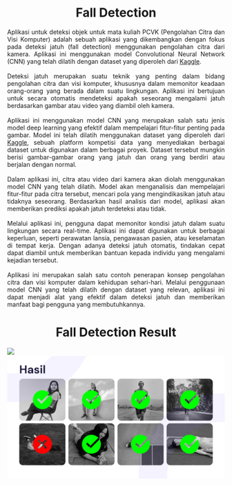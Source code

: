 <div align="center">
  
# Fall Detection
  
</div>

<div align="justify">
Aplikasi untuk deteksi objek untuk mata kuliah PCVK (Pengolahan Citra dan Visi Komputer) adalah sebuah aplikasi yang dikembangkan dengan fokus pada deteksi jatuh (fall detection) menggunakan pengolahan citra dari kamera. Aplikasi ini menggunakan model Convolutional Neural Network (CNN) yang telah dilatih dengan dataset yang diperoleh dari <a href="https://www.kaggle.com/datasets/uttejkumarkandagatla/fall-detection-dataset?resource=download"> Kaggle</a>.
<br><br>
Deteksi jatuh merupakan suatu teknik yang penting dalam bidang pengolahan citra dan visi komputer, khususnya dalam memonitor keadaan orang-orang yang berada dalam suatu lingkungan. Aplikasi ini bertujuan untuk secara otomatis mendeteksi apakah seseorang mengalami jatuh berdasarkan gambar atau video yang diambil oleh kamera.
<br><br>
Aplikasi ini menggunakan model CNN yang merupakan salah satu jenis model deep learning yang efektif dalam mempelajari fitur-fitur penting pada gambar. Model ini telah dilatih menggunakan dataset yang diperoleh dari <a href="https://www.kaggle.com/datasets/uttejkumarkandagatla/fall-detection-dataset?resource=download"> Kaggle</a>, sebuah platform kompetisi data yang menyediakan berbagai dataset untuk digunakan dalam berbagai proyek. Dataset tersebut mungkin berisi gambar-gambar orang yang jatuh dan orang yang berdiri atau berjalan dengan normal.
<br><br>
Dalam aplikasi ini, citra atau video dari kamera akan diolah menggunakan model CNN yang telah dilatih. Model akan menganalisis dan mempelajari fitur-fitur pada citra tersebut, mencari pola yang mengindikasikan jatuh atau tidaknya seseorang. Berdasarkan hasil analisis dari model, aplikasi akan memberikan prediksi apakah jatuh terdeteksi atau tidak.
<br><br>
Melalui aplikasi ini, pengguna dapat memonitor kondisi jatuh dalam suatu lingkungan secara real-time. Aplikasi ini dapat digunakan untuk berbagai keperluan, seperti perawatan lansia, pengawasan pasien, atau keselamatan di tempat kerja. Dengan adanya deteksi jatuh otomatis, tindakan cepat dapat diambil untuk memberikan bantuan kepada individu yang mengalami kejadian tersebut.
<br><br>
Aplikasi ini merupakan salah satu contoh penerapan konsep pengolahan citra dan visi komputer dalam kehidupan sehari-hari. Melalui penggunaan model CNN yang telah dilatih dengan dataset yang relevan, aplikasi ini dapat menjadi alat yang efektif dalam deteksi jatuh dan memberikan manfaat bagi pengguna yang membutuhkannya.
<div align="center">
  
# Fall Detection Result
  
</div>

<img src="Powerpoint/Frame 12.png" />
  <img src="Powerpoint/Frame 13.png" />
